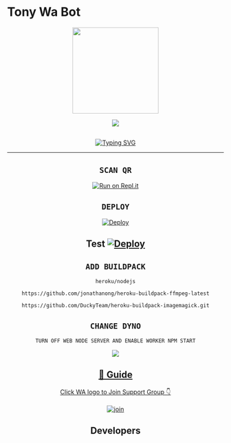 # Tony Wa Bot

<div align="center">
  <img border-radius: 15px src="https://www.linkpicture.com/q/Tony-Ser.jpg" width="200" height="200"/>

<p align="center"> 
  <a href="https://wa.me/919383491460"><img src="https://img.shields.io/badge/WhatsApp-25D366?style=for-the-badge&logo=whatsapp&logoColor=white" />
</p>

## <!-- Typing SVG -->
<p align="center">
    <a href="https://git.io/J0hKr">
        <img
        src="https://readme-typing-svg.herokuapp.com?size=30&width=800&lines=Tony-Ser+Is+A+WhatsApp+Bot+By+Alinshan."
            alt="Typing SVG"
        />
    </a>
</p>



----------




## `SCAN QR`

[![Run on Repl.it](https://repl.it/badge/github/quiec/whatsAlfa)](https://replit.com/@ALINSHAN/Tony-Ser-Qr)

## `DEPLOY`

[![Deploy](https://www.herokucdn.com/deploy/button.svg)](https://dashboard.heroku.com/new-app) 

Test
[![Deploy](https://www.herokucdn.com/deploy/button.svg)](https://heroku.com/deploy?template=https://github.com/Ajmal-Achu/Wizard-Ser) 
----------


## `ADD BUILDPACK`

```
heroku/nodejs
```
```
https://github.com/jonathanong/heroku-buildpack-ffmpeg-latest
```
```
https://github.com/DuckyTeam/heroku-buildpack-imagemagick.git
```

## `CHANGE DYNO`

`TURN OFF WEB NODE SERVER AND ENABLE WORKER NPM START`

<p align="center">
  <a href="https://github.com/ERR0R-x-PREDAT0R/Tony-Ser"><img src="https://i.imgur.com/aSw2GKZ.jpeg" />
</p>

## 📢 Guide
Click WA logo to Join Support Group 👇
    <br>
<br>
  [![join](https://github.com/Alien-alfa/PublicBot/blob/main/wlogo.svg.png)](https://chat.whatsapp.com/IpM871JDwkSLLjenjV1YD4)
  <div align="center">


## Developers
  <div align="center">
  


                                  
  </div
